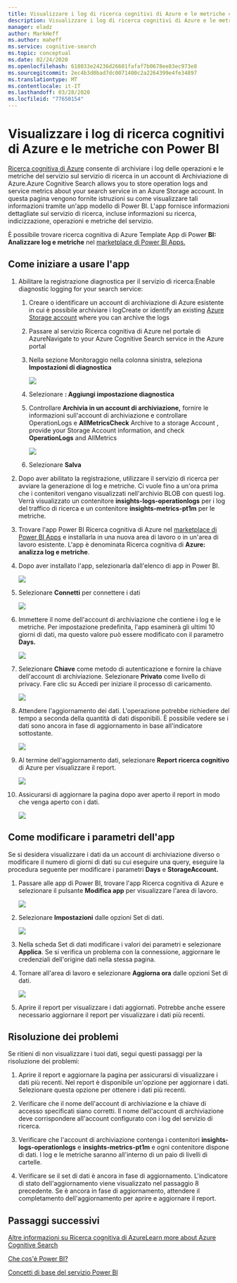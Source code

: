 ```yaml
---
title: Visualizzare i log di ricerca cognitivi di Azure e le metriche con Power BI
description: Visualizzare i log di ricerca cognitivi di Azure e le metriche con Power BI
manager: eladz
author: MarkHeff
ms.author: maheff
ms.service: cognitive-search
ms.topic: conceptual
ms.date: 02/24/2020
ms.openlocfilehash: 618033e24236d26601fafaf7b0678ee83ec973e8
ms.sourcegitcommit: 2ec4b3d0bad7dc0071400c2a2264399e4fe34897
ms.translationtype: MT
ms.contentlocale: it-IT
ms.lasthandoff: 03/28/2020
ms.locfileid: "77650154"
---
```

# <a name="visualize-azure-cognitive-search-logs-and-metrics-with-power-bi"></a>Visualizzare i log di ricerca cognitivi di Azure e le metriche con Power BI
[Ricerca cognitiva di Azure](https://docs.microsoft.com/azure/search/search-what-is-azure-search) consente di archiviare i log delle operazioni e le metriche del servizio sul servizio di ricerca in un account di Archiviazione di Azure.Azure Cognitive Search allows you to store operation logs and service metrics about your search service in an Azure Storage account. In questa pagina vengono fornite istruzioni su come visualizzare tali informazioni tramite un'app modello di Power BI. L'app fornisce informazioni dettagliate sul servizio di ricerca, incluse informazioni su ricerca, indicizzazione, operazioni e metriche del servizio.

È possibile trovare ricerca cognitiva di Azure Template App di Power **BI: Analizzare log e metriche** nel [marketplace di Power BI Apps.](https://appsource.microsoft.com/marketplace/apps)

## <a name="how-to-get-started-with-the-app"></a>Come iniziare a usare l'app
1. Abilitare la registrazione diagnostica per il servizio di ricerca:Enable diagnostic logging for your search service:
    1. Creare o identificare un account di archiviazione di Azure esistente in cui è possibile archiviare i logCreate or identify an existing [Azure Storage account](https://docs.microsoft.com/azure/storage/common/storage-quickstart-create-account) where you can archive the logs
    1. Passare al servizio Ricerca cognitiva di Azure nel portale di AzureNavigate to your Azure Cognitive Search service in the Azure portal
    1. Nella sezione Monitoraggio nella colonna sinistra, seleziona **Impostazioni di diagnostica**

        ![](media/search-monitor-logs-powerbi/diagnostic-settings.png)

    1. Selezionare **: Aggiungi impostazione diagnostica**
    1. Controllare **Archivia in un account di archiviazione,** fornire le informazioni sull'account di archiviazione e controllare OperationLogs e **AllMetricsCheck** Archive to a storage Account , provide your Storage Account information, and check **OperationLogs** and AllMetrics

        ![](media/search-monitor-logs-powerbi/add-diagnostic-setting.png)
    1. Selezionare **Salva**

1. Dopo aver abilitato la registrazione, utilizzare il servizio di ricerca per avviare la generazione di log e metriche. Ci vuole fino a un'ora prima che i contenitori vengano visualizzati nell'archivio BLOB con questi log. Verrà visualizzato un contenitore **insights-logs-operationlogs** per i log del traffico di ricerca e un contenitore **insights-metrics-pt1m** per le metriche.

1. Trovare l'app Power BI Ricerca cognitiva di Azure nel [marketplace di Power BI Apps](https://appsource.microsoft.com/marketplace/apps) e installarla in una nuova area di lavoro o in un'area di lavoro esistente. L'app è denominata Ricerca cognitiva di **Azure: analizza log e metriche**.

1. Dopo aver installato l'app, selezionarla dall'elenco di app in Power BI.

    ![](media/search-monitor-logs-powerbi/azure-search-app-tile.png)

1. Selezionare **Connetti** per connettere i dati

    ![](media/search-monitor-logs-powerbi/get-started-with-your-new-app.png)

1. Immettere il nome dell'account di archiviazione che contiene i log e le metriche. Per impostazione predefinita, l'app esaminerà gli ultimi 10 giorni di dati, ma questo valore può essere modificato con il parametro **Days.**

    ![](media/search-monitor-logs-powerbi/connect-to-storage-account.png)

1. Selezionare **Chiave** come metodo di autenticazione e fornire la chiave dell'account di archiviazione. Selezionare **Privato** come livello di privacy. Fare clic su Accedi per iniziare il processo di caricamento.

    ![](media/search-monitor-logs-powerbi/connect-to-storage-account-step-two.png)

1. Attendere l'aggiornamento dei dati. L'operazione potrebbe richiedere del tempo a seconda della quantità di dati disponibili. È possibile vedere se i dati sono ancora in fase di aggiornamento in base all'indicatore sottostante.

    ![](media/search-monitor-logs-powerbi/workspace-view-refreshing.png)

1. Al termine dell'aggiornamento dati, selezionare **Report ricerca cognitivo** di Azure per visualizzare il report.

    ![](media/search-monitor-logs-powerbi/workspace-view-select-report.png)

1. Assicurarsi di aggiornare la pagina dopo aver aperto il report in modo che venga aperto con i dati.

    ![](media/search-monitor-logs-powerbi/powerbi-search.png)

## <a name="how-to-change-the-app-parameters"></a>Come modificare i parametri dell'app
Se si desidera visualizzare i dati da un account di archiviazione diverso o modificare il numero di giorni di dati su cui eseguire una query, eseguire la procedura seguente per modificare i parametri **Days** e **StorageAccount.**

1. Passare alle app di Power BI, trovare l'app Ricerca cognitiva di Azure e selezionare il pulsante **Modifica app** per visualizzare l'area di lavoro.

    ![](media/search-monitor-logs-powerbi/azure-search-app-tile-edit.png)

1. Selezionare **Impostazioni** dalle opzioni Set di dati.

    ![](media/search-monitor-logs-powerbi/workspace-view-select-settings.png)

1. Nella scheda Set di dati modificare i valori dei parametri e selezionare **Applica**. Se si verifica un problema con la connessione, aggiornare le credenziali dell'origine dati nella stessa pagina.

1. Tornare all'area di lavoro e selezionare **Aggiorna ora** dalle opzioni Set di dati.

    ![](media/search-monitor-logs-powerbi/workspace-view-select-refresh-now.png)

1. Aprire il report per visualizzare i dati aggiornati. Potrebbe anche essere necessario aggiornare il report per visualizzare i dati più recenti.

## <a name="troubleshooting"></a>Risoluzione dei problemi
Se ritieni di non visualizzare i tuoi dati, segui questi passaggi per la risoluzione dei problemi:

1. Aprire il report e aggiornare la pagina per assicurarsi di visualizzare i dati più recenti. Nel report è disponibile un'opzione per aggiornare i dati. Selezionare questa opzione per ottenere i dati più recenti.

1. Verificare che il nome dell'account di archiviazione e la chiave di accesso specificati siano corretti. Il nome dell'account di archiviazione deve corrispondere all'account configurato con i log del servizio di ricerca.

1. Verificare che l'account di archiviazione contenga i contenitori **insights-logs-operationlogs** e **insights-metrics-pt1m** e ogni contenitore dispone di dati. I log e le metriche saranno all'interno di un paio di livelli di cartelle.

1. Verificare se il set di dati è ancora in fase di aggiornamento. L'indicatore di stato dell'aggiornamento viene visualizzato nel passaggio 8 precedente. Se è ancora in fase di aggiornamento, attendere il completamento dell'aggiornamento per aprire e aggiornare il report.

## <a name="next-steps"></a>Passaggi successivi
[Altre informazioni su Ricerca cognitiva di AzureLearn more about Azure Cognitive Search](https://docs.microsoft.com/azure/search/)

[Che cos'è Power BI?](https://docs.microsoft.com/power-bi/fundamentals/power-bi-overview)

[Concetti di base del servizio Power BI](https://docs.microsoft.com/power-bi/service-basic-concepts)